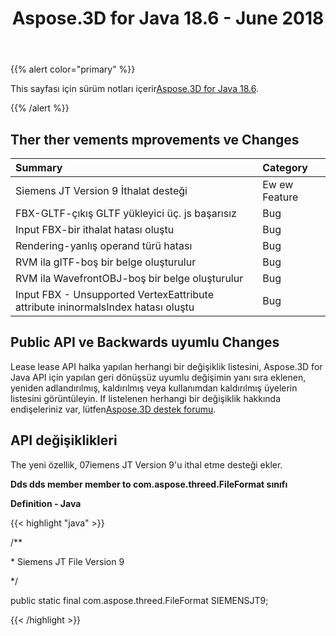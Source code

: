 ﻿---
title: Aspose.3D for Java 18.6 - June 2018
type: docs
weight: 70
url: /tr/java/aspose-3d-for-java-18-6-june-2018/
---
{{% alert color="primary" %}} 

This sayfası için sürüm notları içerir[Aspose.3D for Java 18.6](https://repository.aspose.com/repo/com/aspose/aspose-3d/18.6/).

{{% /alert %}} 
## **Ther ther vements mprovements ve Changes**

|**Summary**|**Category**|
|:- |:- |
|Siemens JT Version 9 İthalat desteği|Ew ew Feature|
|FBX-GLTF-çıkış GLTF yükleyici üç. js başarısız|Bug|
|Input FBX-bir ithalat hatası oluştu|Bug|
|Rendering-yanlış operand türü hatası|Bug|
|RVM ila glTF-boş bir belge oluşturulur|Bug|
|RVM ila WavefrontOBJ-boş bir belge oluşturulur|Bug|
|Input FBX - Unsupported VertexEattribute attribute ininormalsIndex hatası oluştu|Bug|
## **Public API ve Backwards uyumlu Changes**
Lease lease API halka yapılan herhangi bir değişiklik listesini, Aspose.3D for Java API için yapılan geri dönüşsüz uyumlu değişimin yanı sıra eklenen, yeniden adlandırılmış, kaldırılmış veya kullanımdan kaldırılmış üyelerin listesini görüntüleyin. If listelenen herhangi bir değişiklik hakkında endişeleriniz var, lütfen[Aspose.3D destek forumu](http://www.aspose.com/community/forums/aspose.3d-product-family/535/showforum.aspx).
## **API değişiklikleri**
The yeni özellik, 07iemens JT Version 9'u ithal etme desteği ekler.

**Dds dds member member to com.aspose.threed.FileFormat sınıfı**

**Definition - Java**

{{< highlight "java" >}}

 /**

\* Siemens JT File Version 9

*/

public static final com.aspose.threed.FileFormat SIEMENSJT9;

{{< /highlight >}}
